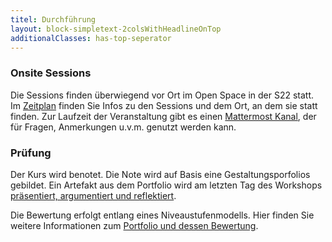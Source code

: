 ```yaml
---
titel: Durchführung
layout: block-simpletext-2colsWithHeadlineOnTop
additionalClasses: has-top-seperator
---
```

### Onsite Sessions

Die Sessions finden überwiegend vor Ort im Open Space in der S22 statt. Im [Zeitplan](timetable/) finden Sie Infos zu den Sessions und dem Ort, an dem sie statt finden. Zur Laufzeit der Veranstaltung gibt es einen [Mattermost Kanal](https://chat.coco.study/students/channels/class-generative-gestaltung), der für Fragen, Anmerkungen u.v.m. genutzt werden kann.

<!--more-->

### Prüfung 

Der Kurs wird benotet. Die Note wird auf Basis eine Gestaltungsporfolios gebildet. Ein Artefakt aus dem Portfolio wird am letzten Tag des Workshops [präsentiert, argumentiert und reflektiert](https://coco.study/pruefungsformen/).

Die Bewertung erfolgt entlang eines Niveaustufenmodells. Hier finden Sie weitere Informationen zum [Portfolio und dessen Bewertung](/generative-gestaltung/gestaltungsportfolio/).
